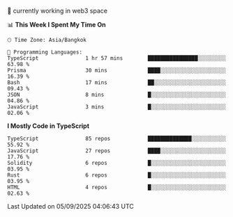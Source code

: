 🔭 currently working in web3 space

<!--START_SECTION:waka-->
📊 **This Week I Spent My Time On** 

```text
🕑︎ Time Zone: Asia/Bangkok

💬 Programming Languages: 
TypeScript               1 hr 57 mins        ████████████████░░░░░░░░░   63.98 % 
Prisma                   30 mins             ████░░░░░░░░░░░░░░░░░░░░░   16.39 % 
Bash                     17 mins             ██░░░░░░░░░░░░░░░░░░░░░░░   09.43 % 
JSON                     8 mins              █░░░░░░░░░░░░░░░░░░░░░░░░   04.86 % 
JavaScript               3 mins              █░░░░░░░░░░░░░░░░░░░░░░░░   02.06 % 
```

**I Mostly Code in TypeScript** 

```text
TypeScript               85 repos            ██████████████░░░░░░░░░░░   55.92 % 
JavaScript               27 repos            ████░░░░░░░░░░░░░░░░░░░░░   17.76 % 
Solidity                 6 repos             █░░░░░░░░░░░░░░░░░░░░░░░░   03.95 % 
Rust                     6 repos             █░░░░░░░░░░░░░░░░░░░░░░░░   03.95 % 
HTML                     4 repos             █░░░░░░░░░░░░░░░░░░░░░░░░   02.63 % 
```




 Last Updated on 05/09/2025 04:06:43 UTC
<!--END_SECTION:waka-->
